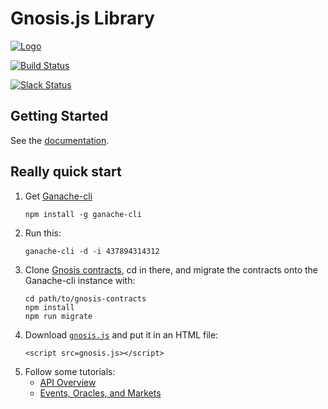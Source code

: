 # Gnosis.js Library

[![Logo](https://raw.githubusercontent.com/gnosis/gnosis.js/master/assets/logo.png)](https://gnosis.pm/)

[![Build Status](https://travis-ci.org/gnosis/gnosis.js.svg?branch=master)](https://travis-ci.org/gnosis/gnosis.js)

[![Slack Status](https://slack.gnosis.pm/badge.svg)](https://slack.gnosis.pm)

## Getting Started

See the [documentation](https://gnosisjs.readthedocs.io/en/latest/).

## Really quick start

1. Get [Ganache-cli](https://github.com/trufflesuite/ganache-cli)
   ```
   npm install -g ganache-cli
   ```
2. Run this:
   ```
   ganache-cli -d -i 437894314312
   ```
3. Clone [Gnosis contracts](https://github.com/gnosis/gnosis-contracts), cd in there, and migrate the contracts onto the Ganache-cli instance with:
   ```
   cd path/to/gnosis-contracts
   npm install
   npm run migrate
   ```
4. Download [`gnosis.js`](https://raw.githubusercontent.com/gnosis/gnosis.js/master/dist/gnosis.js) and put it in an HTML file:
   ```
   <script src=gnosis.js></script>
   ```
5. Follow some tutorials:
   * [API Overview](https://gnosisjs.readthedocs.io/en/latest/api-overview.html)
   * [Events, Oracles, and Markets](https://gnosisjs.readthedocs.io/en/latest/events-oracles-and-markets.html)
